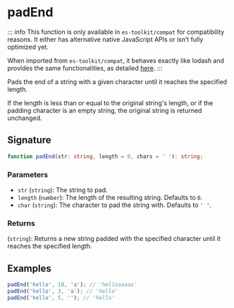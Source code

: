 # padEnd

::: info
This function is only available in `es-toolkit/compat` for compatibility reasons. It either has alternative native JavaScript APIs or isn’t fully optimized yet.

When imported from `es-toolkit/compat`, it behaves exactly like lodash and provides the same functionalities, as detailed [here](../../../compatibility.md).
:::

Pads the end of a string with a given character until it reaches the specified length.

If the length is less than or equal to the original string's length, or if the padding character is an empty string,
the original string is returned unchanged.

## Signature

```typescript
function padEnd(str: string, length = 0, chars = ' '): string;
```

### Parameters

- `str` (`string`): The string to pad.
- `length` (`number`): The length of the resulting string. Defaults to `0`.
- `char` (`string`): The character to pad the string with. Defaults to `' '`.

### Returns

(`string`): Returns a new string padded with the specified character until it reaches the specified length.

## Examples

```javascript
padEnd('hello', 10, 'a'); // 'helloaaaaa'
padEnd('hello', 3, 'a'); // 'hello'
padEnd('hello', 5, ''); // 'hello'
```
